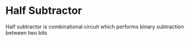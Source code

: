 # Half Subtractor
Half subtractor is combinational circuit which performs binary subtraction between two bits
